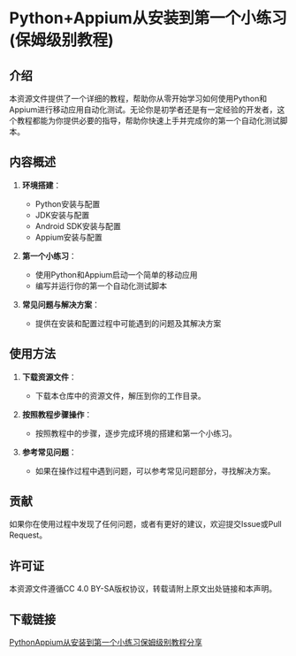 # Python+Appium从安装到第一个小练习(保姆级别教程)

## 介绍

本资源文件提供了一个详细的教程，帮助你从零开始学习如何使用Python和Appium进行移动应用自动化测试。无论你是初学者还是有一定经验的开发者，这个教程都能为你提供必要的指导，帮助你快速上手并完成你的第一个自动化测试脚本。

## 内容概述

1. **环境搭建**：
   - Python安装与配置
   - JDK安装与配置
   - Android SDK安装与配置
   - Appium安装与配置

2. **第一个小练习**：
   - 使用Python和Appium启动一个简单的移动应用
   - 编写并运行你的第一个自动化测试脚本

3. **常见问题与解决方案**：
   - 提供在安装和配置过程中可能遇到的问题及其解决方案

## 使用方法

1. **下载资源文件**：
   - 下载本仓库中的资源文件，解压到你的工作目录。

2. **按照教程步骤操作**：
   - 按照教程中的步骤，逐步完成环境的搭建和第一个小练习。

3. **参考常见问题**：
   - 如果在操作过程中遇到问题，可以参考常见问题部分，寻找解决方案。

## 贡献

如果你在使用过程中发现了任何问题，或者有更好的建议，欢迎提交Issue或Pull Request。

## 许可证

本资源文件遵循CC 4.0 BY-SA版权协议，转载请附上原文出处链接和本声明。

## 下载链接

[PythonAppium从安装到第一个小练习保姆级别教程分享](https://pan.quark.cn/s/a0347f2745d7)
